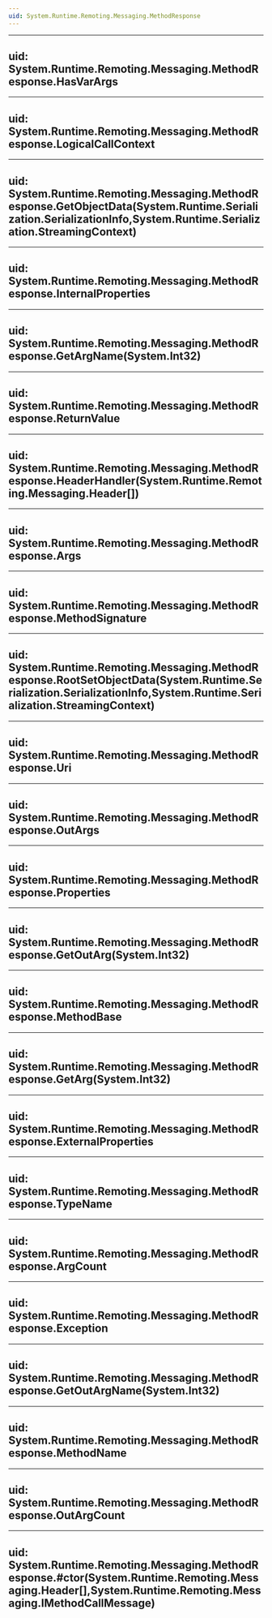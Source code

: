 ```yaml
---
uid: System.Runtime.Remoting.Messaging.MethodResponse
---
```


---
uid: System.Runtime.Remoting.Messaging.MethodResponse.HasVarArgs
---

---
uid: System.Runtime.Remoting.Messaging.MethodResponse.LogicalCallContext
---

---
uid: System.Runtime.Remoting.Messaging.MethodResponse.GetObjectData(System.Runtime.Serialization.SerializationInfo,System.Runtime.Serialization.StreamingContext)
---

---
uid: System.Runtime.Remoting.Messaging.MethodResponse.InternalProperties
---

---
uid: System.Runtime.Remoting.Messaging.MethodResponse.GetArgName(System.Int32)
---

---
uid: System.Runtime.Remoting.Messaging.MethodResponse.ReturnValue
---

---
uid: System.Runtime.Remoting.Messaging.MethodResponse.HeaderHandler(System.Runtime.Remoting.Messaging.Header[])
---

---
uid: System.Runtime.Remoting.Messaging.MethodResponse.Args
---

---
uid: System.Runtime.Remoting.Messaging.MethodResponse.MethodSignature
---

---
uid: System.Runtime.Remoting.Messaging.MethodResponse.RootSetObjectData(System.Runtime.Serialization.SerializationInfo,System.Runtime.Serialization.StreamingContext)
---

---
uid: System.Runtime.Remoting.Messaging.MethodResponse.Uri
---

---
uid: System.Runtime.Remoting.Messaging.MethodResponse.OutArgs
---

---
uid: System.Runtime.Remoting.Messaging.MethodResponse.Properties
---

---
uid: System.Runtime.Remoting.Messaging.MethodResponse.GetOutArg(System.Int32)
---

---
uid: System.Runtime.Remoting.Messaging.MethodResponse.MethodBase
---

---
uid: System.Runtime.Remoting.Messaging.MethodResponse.GetArg(System.Int32)
---

---
uid: System.Runtime.Remoting.Messaging.MethodResponse.ExternalProperties
---

---
uid: System.Runtime.Remoting.Messaging.MethodResponse.TypeName
---

---
uid: System.Runtime.Remoting.Messaging.MethodResponse.ArgCount
---

---
uid: System.Runtime.Remoting.Messaging.MethodResponse.Exception
---

---
uid: System.Runtime.Remoting.Messaging.MethodResponse.GetOutArgName(System.Int32)
---

---
uid: System.Runtime.Remoting.Messaging.MethodResponse.MethodName
---

---
uid: System.Runtime.Remoting.Messaging.MethodResponse.OutArgCount
---

---
uid: System.Runtime.Remoting.Messaging.MethodResponse.#ctor(System.Runtime.Remoting.Messaging.Header[],System.Runtime.Remoting.Messaging.IMethodCallMessage)
---
